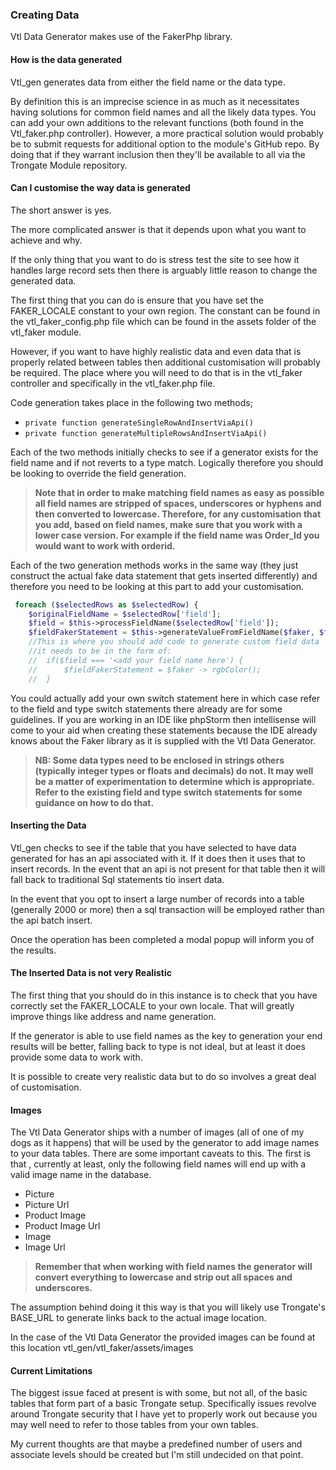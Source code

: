 ### Creating Data

Vtl Data Generator makes use of the FakerPhp library.

#### How is the data generated

Vtl_gen generates data from either the field name or the data type.

By definition this is an imprecise science in as much as it necessitates having solutions for common field names and all
the likely data types. You can add your own additions to the relevant functions (both found in the Vtl_faker.php
controller). However, a more practical solution would probably be to submit requests for additional option to the
module's GitHub repo. By doing that if they warrant inclusion then they'll be available to all via the Trongate Module
repository.

#### Can I customise the way data is generated

The short answer is yes.

The more complicated answer is that it depends upon what you want to achieve and why.

If the only thing that you want to do is stress test the site to see how it handles large record sets then there is
arguably little reason to change the generated data.

The first thing that you can do is ensure that you have set the FAKER_LOCALE constant to your own region. The constant can be found in the vtl_faker_config.php file which can be found in the assets folder of the vtl_faker module.

However, if you want to have highly realistic data and even data that is properly related between tables then additional
customisation will probably be required. The place where you will need to do that is in the vtl_faker controller and
specifically in the vtl_faker.php file.

Code generation takes place in the following two methods;

- ```private function generateSingleRowAndInsertViaApi()```
- ```private function generateMultipleRowsAndInsertViaApi()```

Each of the two methods initially checks to see if a generator exists for the field name and if not reverts to a type
match. Logically therefore you should be looking to override the field generation.

> <b>Note that in order to make matching field names as easy as possible all field names are stripped of spaces,
> underscores or hyphens and then converted to lowercase. Therefore, for any customisation that you add, based on field
> names, make sure that you work with a lower case version. For example if the field name was Order_Id you would want to
> work with orderid.</b>

Each of the two generation methods works in the same way (they just construct the actual fake data statement that gets
inserted differently) and therefore you need to be looking at this part to add your customisation.

```php
 foreach ($selectedRows as $selectedRow) {
    $originalFieldName = $selectedRow['field'];
    $field = $this->processFieldName($selectedRow['field']);
    $fieldFakerStatement = $this->generateValueFromFieldName($faker, $field);
    //This is where you should add code to generate custom field data
    //it needs to be in the form of:
    //  if($field === '<add your field name here') {
    //      $fieldFakerStatement = $faker -> rgbColor();
    //  }
```

You could actually add your own switch statement here in which case refer to the field and type switch statements there
already are for some guidelines. If you are working in an IDE like phpStorm then intellisense will come to your aid
when creating these statements because the IDE already knows about the Faker library as it is supplied with the Vtl Data
Generator.

> <b>NB:  Some data types need to be enclosed in strings others (typically integer types or floats and decimals) do not.
> It may well be a matter of experimentation to determine which is appropriate. Refer to the existing field and type
> switch statements for some guidance on how to do that. </b>

#### Inserting the Data

Vtl_gen checks to see if the table that you have selected to have data generated for has an api associated with it. If
it does then it uses that to insert records. In the event that an api is not present for that table then it will
fall back to traditional Sql statements tio insert data.

In the event that you opt to insert a large number of records into a table (generally 2000 or more) then a sql
transaction will be employed rather than the api batch insert.

Once the operation has been completed a modal popup will inform you of the results.

#### The Inserted Data is not very Realistic

The first thing that you should do in this instance is to check that you have correctly set the FAKER_LOCALE to your own locale. That will greatly improve things like address and name generation.

If the generator is able to use field names as the key to generation your end results will be better, falling back to type is not ideal, but at least it does provide some data to work with.

It is possible to create very realistic data but to do so involves a great deal of customisation. 

#### Images

The Vtl Data Generator ships with a number of images (all of one of my dogs as it happens) that will be used by the generator to add image names to your data tables.
There are some important caveats to this.  The first is that , currently at least, only the following field names will end up with a valid image name in the database.
- Picture
- Picture Url
- Product Image
- Product Image Url
- Image
- Image Url

> <b> Remember that when working with field names the generator will convert everything to lowercase and strip out all spaces and underscores.</b>

The assumption behind doing it this way is that you will likely use Trongate's BASE_URL to generate links back to the actual image location.

In the case of the Vtl Data Generator the provided images can be found at this location  vtl_gen/vtl_faker/assets/images


#### Current Limitations

The biggest issue faced at present is with some, but not all, of the basic tables that form part of a basic Trongate
setup. Specifically issues revolve around Trongate security that I have yet to properly work out because you may well
need to refer to those tables from your own tables.

My current thoughts are that maybe a predefined number of users and associate levels should be created but I'm still
undecided on that point.



